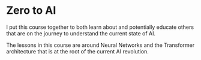 # Zero to AI

I put this course together to both learn about and potentially educate others that are on the journey to understand the current state of AI.

The lessons in this course are around Neural Networks and the Transformer architecture that is at the root of the current AI revolution.
